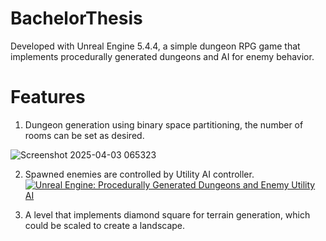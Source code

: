 # BachelorThesis

Developed with Unreal Engine 5.4.4, a simple dungeon RPG game that implements procedurally generated dungeons and AI for enemy behavior.

# Features

1. Dungeon generation using binary space partitioning, the number of rooms can be set as desired.

![Screenshot 2025-04-03 065323](https://github.com/user-attachments/assets/527da5e5-5b80-4c77-b727-5aa0c1354c43)

2. Spawned enemies are controlled by Utility AI controller.
[![Unreal Engine: Procedurally Generated Dungeons and Enemy Utility AI](https://img.youtube.com/vi/VIDEO_ID/0.jpg)](https://www.youtube.com/watch?v=aJG1K4DVN-o)

4. A level that implements diamond square for terrain generation, which could be scaled to create a landscape.
